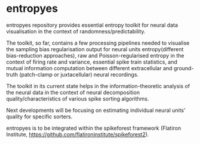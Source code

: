 # entropyes
entropyes repository provides essential entropy toolkit for neural data visualisation in the context of randomness/predictability.

The toolkit, so far, contains a few processing pipelines needed to visualise the sampling bias regularisation output for neural units entropy(different bias-reduction approaches), raw and Poisson-regularised entropy in the context of firing rate and variance, essential spike train statistics, and mutual information computation between different extracellular and ground-truth (patch-clamp or juxtacellular) neural recordings. 

The toolkit in its current state helps in the information-theoretic analysis of the neural data in the context of neural decomposition quality/characteristics of various spike sorting algorithms.

Next developments will be focusing on estimating individual neural units' quality for specific sorters.

entropyes is to be integrated within the spikeforest framework (Flatiron Institute, https://github.com/flatironinstitute/spikeforest2).



